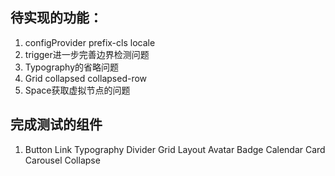 ## 待实现的功能：
1. configProvider prefix-cls locale
2. trigger进一步完善边界检测问题
3. Typography的省略问题
4. Grid collapsed collapsed-row
5. Space获取虚拟节点的问题

## 完成测试的组件
1. Button Link Typography Divider Grid Layout Avatar Badge Calendar Card Carousel Collapse